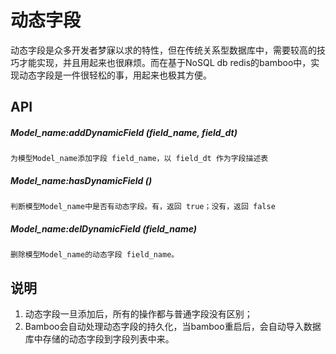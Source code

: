 # 动态字段

动态字段是众多开发者梦寐以求的特性，但在传统关系型数据库中，需要较高的技巧才能实现，并且用起来也很麻烦。而在基于NoSQL db redis的bamboo中，实现动态字段是一件很轻松的事，用起来也极其方便。

## API
##### Model_name:addDynamicField (field_name, field_dt)

	为模型Model_name添加字段 field_name，以 field_dt 作为字段描述表

##### Model_name:hasDynamicField ()

	判断模型Model_name中是否有动态字段。有，返回 true；没有，返回 false

##### Model_name:delDynamicField (field_name)

	删除模型Model_name的动态字段 field_name。

## 说明

1. 动态字段一旦添加后，所有的操作都与普通字段没有区别；
2. Bamboo会自动处理动态字段的持久化，当bamboo重启后，会自动导入数据库中存储的动态字段到字段列表中来。
